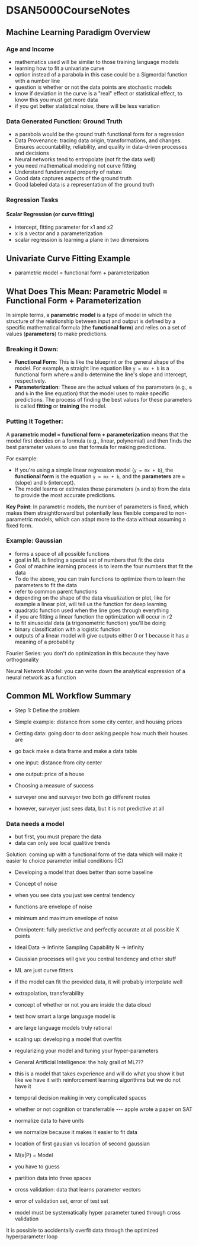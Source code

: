 # DSAN5000CourseNotes

## Machine Learning Paradigm Overview
### Age and Income
* mathematics used will be similar to those training language models
* learning how to fit a univariate curve
* option instead of a parabola in this case could be a Sigmordal function with a number line
* question is whether or not the data points are stochastic models
* know if deviation in the curve is a "real" effect or statistical effect, to know this you must get more data
* if you get better statistical noise, there will be less variation
### Data Generated Function: Ground Truth 
* a parabola would be the ground truth functional form for a regression
* Data Provenance: tracing data origin, transformations, and changes. Ensures accountability, reliability, and quality in data-driven processes and decisions
* Neural networks tend to entropolate (not fit the data well)
* you need mathematical modeling not curve fitting
* Understand fundamental property of nature
* Good data captures aspects of the ground truth
* Good labeled data is a representation of the ground truth
### Regression Tasks
#### Scalar Regression (or curve fitting)
* intercept, fitting parameter for x1 and x2
* x is a vector and a parameterization
* scalar regression is learning a plane in two dimensions
## Univariate Curve Fitting Example
* parametric model = functional form + parameterization
## What Does This Mean: Parametric Model = Functional Form + Parameterization

In simple terms, a **parametric model** is a type of model in which the structure of the relationship between input and output is defined by a specific mathematical formula (the **functional form**) and relies on a set of values (**parameters**) to make predictions.

### Breaking it Down:
- **Functional Form**: This is like the blueprint or the general shape of the model. For example, a straight line equation like `y = mx + b` is a functional form where `m` and `b` determine the line's slope and intercept, respectively.
- **Parameterization**: These are the actual values of the parameters (e.g., `m` and `b` in the line equation) that the model uses to make specific predictions. The process of finding the best values for these parameters is called **fitting** or **training** the model.

### Putting It Together:
A **parametric model = functional form + parameterization** means that the model first decides on a formula (e.g., linear, polynomial) and then finds the best parameter values to use that formula for making predictions.

For example:
- If you're using a simple linear regression model (`y = mx + b`), the **functional form** is the equation `y = mx + b`, and the **parameters** are `m` (slope) and `b` (intercept).
- The model learns or estimates these parameters (`m` and `b`) from the data to provide the most accurate predictions.

**Key Point**: In parametric models, the number of parameters is fixed, which makes them straightforward but potentially less flexible compared to non-parametric models, which can adapt more to the data without assuming a fixed form.

### Example: Gaussian
* forms a space of all possible functions
* goal in ML is finding a special set of numbers that fit the data
* Goal of machine learning process is to learn the four numbers that fit the data
* To do the above, you can train functions to optimize them to learn the parameters to fit the data
* refer to common parent functions
* depending on the shape of the data visualization or plot, like for example a linear plot, will tell us the function for deep learning
* quadratic function used when the line goes through everything
* if you are fitting a linear function the optimization will occur in r2
* to fit sinusoidal data (a trigonometric function) you'll be doing
* binary classification with a logistic function
* outputs of a linear model will give outputs either 0 or 1 because it has a meaning of a probability

Fourier Series: you don't do optimization in this because they have orthogonality

Neural Network Model: you can write down the analytical expression of a neural network as a function

## Common ML Workflow Summary
* Step 1: Define the problem

* Simple example: distance from some city center, and housing prices
* Getting data: going door to door asking people how much their houses are
* go back make a data frame and make a data table
  
* one input: distance from city center
* one output: price of a house

* Choosing a measure of success
* surveyer one and surveyor two both go different routes
* however, surveyer just sees data, but it is not predictive at all

### Data needs a model

* but first, you must prepare the data
* data can only see local qualitive trends

Solution: coming up with a functional form of the data which will make it easier to choice parameter initial conditions (IC)

* Developing a model that does better than some baseline
* Concept of noise
* when you see data you just see central tendency
* functions are envelope of noise
* minimum and maximum envelope of noise
* Omnipotent: fully predictive and perfectly accurate at all possible X points
* Ideal Data -> Infinite Sampling Capability N -> infinity
* Gaussian processes will give you central tendency and other stuff

* ML are just curve fitters
* if the model can fit the provided data, it will probably interpolate well
* extrapolation, transferability
* concept of whether or not you are inside the data cloud
* test how smart a large language model is

* are large language models truly rational

* scaling up: developing a model that overfits
* regularizing your model and tuning your hyper-parameters

* General Artificial Intelligence: the holy grail of ML???
* this is a model that takes experience and will do what you show it but like we have it with reinforcement learning algorithms but we do not have it
* temporal decision making in very complicated spaces
* whether or not cognition or transferrable --- apple wrote a paper on SAT
* normalize data to have units
* we normalize because it makes it easier to fit data

* location of first gausian vs location of second gaussian

* M(x|P) = Model
* you have to guess

* partition data into three spaces
*   cross validation: data that learns parameter vectors
*   error of validation set, error of test set
*   model must be systematically hyper parameter tuned through cross validation

It is possible to accidentally overfit data through the optimized hyperparameter loop



